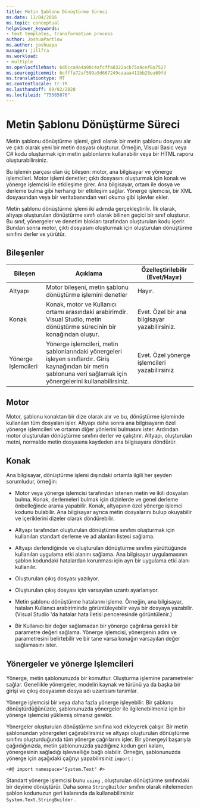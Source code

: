 ```yaml
---
title: Metin Şablonu Dönüştürme Süreci
ms.date: 11/04/2016
ms.topic: conceptual
helpviewer_keywords:
- text templates, transformation process
author: JoshuaPartlow
ms.author: joshuapa
manager: jillfra
ms.workload:
- multiple
ms.openlocfilehash: 6d6cca9a4a98c4afcffa8322acb75a4cef8a7527
ms.sourcegitcommit: 6cfffa72af599a9d667249caaaa411bb28ea69fd
ms.translationtype: MT
ms.contentlocale: tr-TR
ms.lasthandoff: 09/02/2020
ms.locfileid: "75565870"
---
```

# <a name="the-text-template-transformation-process"></a>Metin Şablonu Dönüştürme Süreci
Metin şablonu dönüştürme işlemi, girdi olarak bir metin şablonu dosyası alır ve çıktı olarak yeni bir metin dosyası oluşturur. Örneğin, Visual Basic veya C# kodu oluşturmak için metin şablonlarını kullanabilir veya bir HTML raporu oluşturabilirsiniz.

 Bu işlemin parçası olan üç bileşen: motor, ana bilgisayar ve yönerge işlemcileri. Motor işlemi denetler; çıktı dosyasını oluşturmak için konak ve yönerge işlemcisi ile etkileşime girer. Ana bilgisayar, ortam ile dosya ve derleme bulma gibi herhangi bir etkileşim sağlar. Yönerge işlemcisi, bir XML dosyasından veya bir veritabanından veri okuma gibi işlevler ekler.

 Metin şablonu dönüştürme işlemi iki adımda gerçekleştirilir. İlk olarak, altyapı oluşturulan dönüştürme sınıfı olarak bilinen geçici bir sınıf oluşturur. Bu sınıf, yönergeler ve denetim blokları tarafından oluşturulan kodu içerir. Bundan sonra motor, çıktı dosyasını oluşturmak için oluşturulan dönüştürme sınıfını derler ve yürütür.

## <a name="components"></a>Bileşenler

|Bileşen|Açıklama|Özelleştirilebilir (Evet/Hayır)|
|-|-|-|
|Altyapı|Motor bileşeni, metin şablonu dönüştürme işlemini denetler|Hayır.|
|Konak|Konak, motor ve Kullanıcı ortamı arasındaki arabirimdir. Visual Studio, metin dönüştürme sürecinin bir konağından oluşur.|Evet. Özel bir ana bilgisayar yazabilirsiniz.|
|Yönerge Işlemcileri|Yönerge işlemcileri, metin şablonlarındaki yönergeleri işleyen sınıflardır. Giriş kaynağından bir metin şablonuna veri sağlamak için yönergelerini kullanabilirsiniz.|Evet. Özel yönerge işlemcileri yazabilirsiniz|

## <a name="the-engine"></a>Motor
 Motor, şablonu konaktan bir dize olarak alır ve bu, dönüştürme işleminde kullanılan tüm dosyaları işler. Altyapı daha sonra ana bilgisayarın özel yönerge işlemcileri ve ortamın diğer yönlerini bulmasını ister. Ardından motor oluşturulan dönüştürme sınıfını derler ve çalıştırır. Altyapı, oluşturulan metni, normalde metin dosyasına kaydeden ana bilgisayara döndürür.

## <a name="the-host"></a>Konak
 Ana bilgisayar, dönüştürme işlemi dışındaki ortamla ilgili her şeyden sorumludur, örneğin:

- Motor veya yönerge işlemcisi tarafından istenen metin ve ikili dosyaları bulma. Konak, derlemeleri bulmak için dizinlerde ve genel derleme önbelleğinde arama yapabilir. Konak, altyapının özel yönerge işlemci kodunu bulabilir. Ana bilgisayar ayrıca metin dosyalarını bulup okuyabilir ve içeriklerini dizeler olarak döndürebilir.

- Altyapı tarafından oluşturulan dönüştürme sınıfını oluşturmak için kullanılan standart derleme ve ad alanları listesi sağlama.

- Altyapı derlendiğinde ve oluşturulan dönüştürme sınıfını yürüttüğünde kullanılan uygulama etki alanını sağlama. Ana bilgisayar uygulamasının şablon kodundaki hatalardan korunması için ayrı bir uygulama etki alanı kullanılır.

- Oluşturulan çıkış dosyası yazılıyor.

- Oluşturulan çıkış dosyası için varsayılan uzantı ayarlanıyor.

- Metin şablonu dönüştürme hatalarını işleme. Örneğin, ana bilgisayar, hataları Kullanıcı arabiriminde görüntüleyebilir veya bir dosyaya yazabilir. (Visual Studio 'da hatalar hata Iletisi penceresinde görüntülenir.)

- Bir Kullanıcı bir değer sağlamadan bir yönerge çağrılırsa gerekli bir parametre değeri sağlama. Yönerge işlemcisi, yönergenin adını ve parametresini belirtebilir ve bir tane varsa konağın varsayılan değer sağlamasını ister.

## <a name="directives-and-directive-processors"></a>Yönergeler ve yönerge Işlemcileri
 Yönerge, metin şablonunuzda bir komuttur. Oluşturma işlemine parametreler sağlar. Genellikle yönergeler, modelin kaynak ve türünü ya da başka bir girişi ve çıkış dosyasının dosya adı uzantısını tanımlar.

 Yönerge işlemcisi bir veya daha fazla yönerge işleyebilir. Bir şablonu dönüştürdüğünüzde, şablonunuzda yönergeler ile ilgilenebilmeniz için bir yönerge işlemcisi yüklemiş olmanız gerekir.

 Yönergeler oluşturulan dönüştürme sınıfına kod ekleyerek çalışır. Bir metin şablonundan yönergeleri çağırabilirsiniz ve altyapı oluşturulan dönüştürme sınıfını oluşturduğunda tüm yönerge çağrılarını işler. Bir yönergeyi başarıyla çağırdığınızda, metin şablonunuzda yazdığınız kodun geri kalanı, yönergesinin sağladığı işlevselliğe bağlı olabilir. Örneğin, şablonunuzda yönerge için aşağıdaki çağrıyı yapabilirsiniz `import` :

 `<#@ import namespace="System.Text" #>`

 Standart yönerge işlemcisi bunu `using` , oluşturulan dönüştürme sınıfındaki bir deyime dönüştürür. Daha sonra `StringBuilder` sınıfını olarak nitelemeden şablon kodunuzun geri kalanında da kullanabilirsiniz `System.Text.StringBuilder` .
